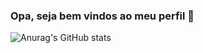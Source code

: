 ### Opa, seja bem vindos ao meu perfil 👋

![Anurag's GitHub stats](https://github-readme-stats.vercel.app/api?username=GuilhermeHenq&show_icons=true&theme=highcontrast)

